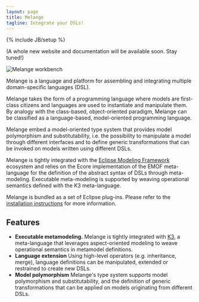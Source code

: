 ```yaml
---
layout: page
title: Melange
tagline: Integrate your DSLs!
---
```

{% include JB/setup %}

(A whole new website and documentation will be available soon. Stay tuned!)

![Melange workbench](../images/melange.png)

Melange is a language and platform for assembling and integrating multiple domain-specific languages (DSL).

Melange takes the form of a programming language where models are first-class citizens and languages are used to instantiate and manipulate them. By analogy with the class-based, object-oriented paradigm, Melange can be classified as a language-based, model-oriented programming language.

Melange embed a model-oriented type system that provides model polymorphism and substitutability, i.e. the possibility to manipulate a model through different interfaces and to define generic transformations that can be invoked on models written using different DSLs.

Melange is tightly integrated with the [Eclipse Modeling Framework](https://www.eclipse.org/modeling/emf/) ecosystem and relies on the Ecore implementation of the EMOF meta-language for the definition of the abstract syntax of DSLs through meta-modeling. Executable meta-modeling is supported by weaving operational semantics defined with the K3 meta-language.

Melange is bundled as a set of Eclipse plug-ins. Please refer to the [installation instructions](../download.html) for more information.

## Features

* __Executable metamodeling.__ Melange is tightly integrated with [K3](), a meta-language that leverages aspect-oriented modeling to weave operational semantics in metamodel definitions.
* __Language extension__ Using high-level operators (e.g. inheritance, merge), language definitions can be manipulated, extended or restrained to create new DSLs.
* __Model polymorphism__ Melange's type system supports model polymorphism and substitutability, and the definition of generic transformations that can be applied on models originating from different DSLs.
